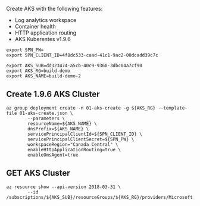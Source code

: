 Create AKS with the following features:

* Log analytics workspace
* Container health
* HTTP application routing
* AKS Kuberentes v1.9.6


```
export SPN_PW=
export SPN_CLIENT_ID=4f8dc533-caad-41c1-9ac2-00dcadd39c7c

export AKS_SUB=dd323474-a5cb-40c9-9360-3dbc04a7cf90
export AKS_RG=build-demo
export AKS_NAME=build-demo-2
```

## Create 1.9.6 AKS Cluster

```
az group deployment create -n 01-aks-create -g ${AKS_RG} --template-file 01-aks-create.json \
        --parameters \
        resourceName=${AKS_NAME} \
        dnsPrefix=${AKS_NAME} \
        servicePrincipalClientId=${SPN_CLIENT_ID} \
        servicePrincipalClientSecret=${SPN_PW} \
        workspaceRegion="Canada Central" \
        enableHttpApplicationRouting=true \
        enableOmsAgent=true
```

## GET AKS Cluster

```
az resource show --api-version 2018-03-31 \
        --id /subscriptions/${AKS_SUB}/resourceGroups/${AKS_RG}/providers/Microsoft.ContainerService/managedClusters/${AKS_NAME}
```
